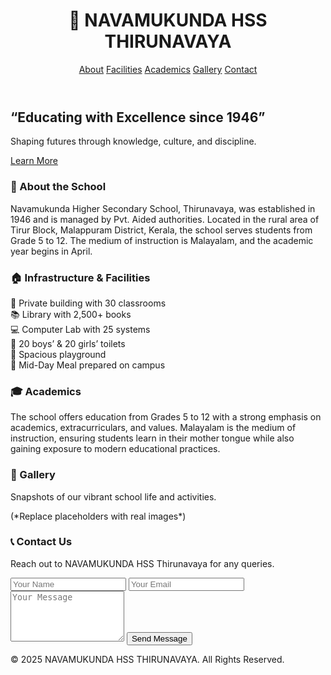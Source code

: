<!DOCTYPE html>
<html lang="en">
<head>
  <meta charset="UTF-8">
  <meta name="viewport" content="width=device-width, initial-scale=1.0">
</head>
<body class="bg-gray-50 text-gray-800">

  <!-- Navbar -->
  <header class="bg-blue-900 text-white shadow-md">
    <div class="container mx-auto flex justify-between items-center p-4">
      <h1 class="text-xl md:text-2xl font-bold">🏫 NAVAMUKUNDA HSS THIRUNAVAYA</h1>
      <nav class="space-x-4 text-sm md:text-base">
        <a href="#about" class="hover:text-yellow-300">About</a>
        <a href="#facilities" class="hover:text-yellow-300">Facilities</a>
        <a href="#academics" class="hover:text-yellow-300">Academics</a>
        <a href="#gallery" class="hover:text-yellow-300">Gallery</a>
        <a href="#contact" class="hover:text-yellow-300">Contact</a>
      </nav>
    </div>
  </header>

  <!-- Hero Section -->
  <section class="bg-blue-800 text-white py-20 text-center">
    <h2 class="text-3xl md:text-5xl font-bold mb-4">“Educating with Excellence since 1946”</h2>
    <p class="text-lg md:text-xl mb-6">Shaping futures through knowledge, culture, and discipline.</p>
    <a href="#about" class="bg-yellow-400 hover:bg-yellow-300 text-blue-900 font-semibold px-6 py-3 rounded-lg shadow-md">Learn More</a>
  </section>

  <!-- About Section -->
  <section id="about" class="py-16 container mx-auto px-6">
    <h3 class="text-2xl md:text-3xl font-bold text-blue-900 mb-6">📖 About the School</h3>
    <p class="leading-relaxed text-lg">
      Navamukunda Higher Secondary School, Thirunavaya, was established in 1946 and is managed by Pvt. Aided authorities.
      Located in the rural area of Tirur Block, Malappuram District, Kerala, the school serves students from Grade 5 to 12.
      The medium of instruction is Malayalam, and the academic year begins in April.
    </p>
  </section>

  <!-- Facilities Section -->
  <section id="facilities" class="py-16 bg-gray-100">
    <div class="container mx-auto px-6">
      <h3 class="text-2xl md:text-3xl font-bold text-blue-900 mb-6">🏠 Infrastructure & Facilities</h3>
      <div class="grid grid-cols-1 md:grid-cols-2 lg:grid-cols-3 gap-6">
        <div class="p-6 bg-white rounded-xl shadow hover:shadow-lg">🏢 Private building with 30 classrooms</div>
        <div class="p-6 bg-white rounded-xl shadow hover:shadow-lg">📚 Library with 2,500+ books</div>
        <div class="p-6 bg-white rounded-xl shadow hover:shadow-lg">💻 Computer Lab with 25 systems</div>
        <div class="p-6 bg-white rounded-xl shadow hover:shadow-lg">🚻 20 boys’ & 20 girls’ toilets</div>
        <div class="p-6 bg-white rounded-xl shadow hover:shadow-lg">🏃 Spacious playground</div>
        <div class="p-6 bg-white rounded-xl shadow hover:shadow-lg">🍲 Mid-Day Meal prepared on campus</div>
      </div>
    </div>
  </section>

  <!-- Academics Section -->
  <section id="academics" class="py-16 container mx-auto px-6">
    <h3 class="text-2xl md:text-3xl font-bold text-blue-900 mb-6">🎓 Academics</h3>
    <p class="text-lg leading-relaxed">
      The school offers education from Grades 5 to 12 with a strong emphasis on academics, extracurriculars, and values.
      Malayalam is the medium of instruction, ensuring students learn in their mother tongue while also gaining exposure to modern educational practices.
    </p>
  </section>

  <!-- Gallery Section -->
  <section id="gallery" class="py-16 bg-gray-100">
    <div class="container mx-auto px-6 text-center">
      <h3 class="text-2xl md:text-3xl font-bold text-blue-900 mb-6">📸 Gallery</h3>
      <p class="mb-8 text-lg">Snapshots of our vibrant school life and activities.</p>
      <div class="grid grid-cols-2 md:grid-cols-3 gap-4">
        <div class="bg-gray-300 h-40 rounded-lg"></div>
        <div class="bg-gray-300 h-40 rounded-lg"></div>
        <div class="bg-gray-300 h-40 rounded-lg"></div>
        <div class="bg-gray-300 h-40 rounded-lg"></div>
        <div class="bg-gray-300 h-40 rounded-lg"></div>
        <div class="bg-gray-300 h-40 rounded-lg"></div>
      </div>
      <p class="text-sm mt-4 text-gray-600">(*Replace placeholders with real images*)</p>
    </div>
  </section>

  <!-- Contact Section -->
  <section id="contact" class="py-16 container mx-auto px-6">
    <h3 class="text-2xl md:text-3xl font-bold text-blue-900 mb-6">📞 Contact Us</h3>
    <p class="text-lg mb-6">Reach out to NAVAMUKUNDA HSS Thirunavaya for any queries.</p>
    <form class="grid grid-cols-1 md:grid-cols-2 gap-6">
      <input type="text" placeholder="Your Name" class="p-4 border rounded-lg w-full">
      <input type="email" placeholder="Your Email" class="p-4 border rounded-lg w-full">
      <textarea placeholder="Your Message" rows="5" class="p-4 border rounded-lg md:col-span-2"></textarea>
      <button type="submit" class="bg-blue-800 text-white py-3 rounded-lg hover:bg-blue-700 md:col-span-2">Send Message</button>
    </form>
  </section>

  <!-- Footer -->
  <footer class="bg-blue-900 text-white py-6 text-center">
    <p>&copy; 2025 NAVAMUKUNDA HSS THIRUNAVAYA. All Rights Reserved.</p>
  </footer>

</body>
</html>
